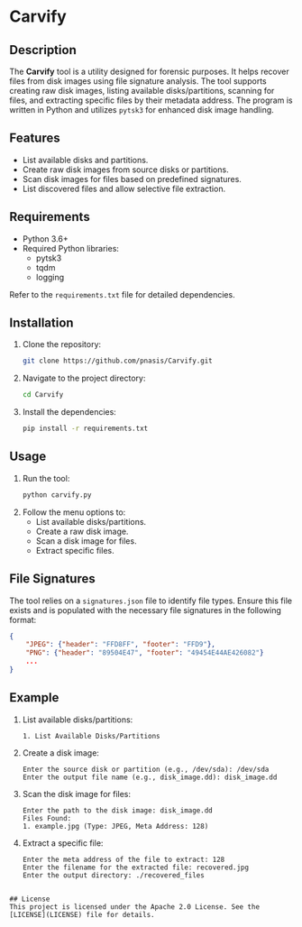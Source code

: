# Carvify

## Description
The **Carvify** tool is a utility designed for forensic purposes. It helps recover files from disk images using file signature analysis. The tool supports creating raw disk images, listing available disks/partitions, scanning for files, and extracting specific files by their metadata address. The program is written in Python and utilizes `pytsk3` for enhanced disk image handling.

## Features
- List available disks and partitions.
- Create raw disk images from source disks or partitions.
- Scan disk images for files based on predefined signatures.
- List discovered files and allow selective file extraction.

## Requirements
- Python 3.6+
- Required Python libraries:
  - pytsk3
  - tqdm
  - logging

Refer to the `requirements.txt` file for detailed dependencies.

## Installation
1. Clone the repository:
   ```bash
   git clone https://github.com/pnasis/Carvify.git
   ```
2. Navigate to the project directory:
   ```bash
   cd Carvify
   ```
3. Install the dependencies:
   ```bash
   pip install -r requirements.txt
   ```

## Usage
1. Run the tool:
   ```bash
   python carvify.py
   ```
2. Follow the menu options to:
   - List available disks/partitions.
   - Create a raw disk image.
   - Scan a disk image for files.
   - Extract specific files.

## File Signatures
The tool relies on a `signatures.json` file to identify file types. Ensure this file exists and is populated with the necessary file signatures in the following format:
```json
{
    "JPEG": {"header": "FFD8FF", "footer": "FFD9"},
    "PNG": {"header": "89504E47", "footer": "49454E44AE426082"}
    ...
}
```

## Example
1. List available disks/partitions:
   ```
   1. List Available Disks/Partitions
   ```
2. Create a disk image:
   ```
   Enter the source disk or partition (e.g., /dev/sda): /dev/sda
   Enter the output file name (e.g., disk_image.dd): disk_image.dd
   ```
3. Scan the disk image for files:
   ```
   Enter the path to the disk image: disk_image.dd
   Files Found:
   1. example.jpg (Type: JPEG, Meta Address: 128)
   ```
4. Extract a specific file:
   ```
   Enter the meta address of the file to extract: 128
   Enter the filename for the extracted file: recovered.jpg
   Enter the output directory: ./recovered_files
   ```
```

## License
This project is licensed under the Apache 2.0 License. See the [LICENSE](LICENSE) file for details.
